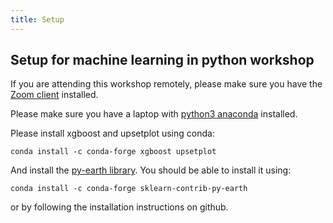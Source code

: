 ```yaml
---
title: Setup
---
```


## Setup for machine learning in python workshop

If you are attending this workshop remotely, please make sure you have the [Zoom client](https://zoom.us/download) installed.

Please make sure you have a laptop with  [python3 anaconda](https://www.anaconda.com/distribution/) installed.

Please install xgboost and upsetplot using conda:

```
conda install -c conda-forge xgboost upsetplot
```

And install the [py-earth library](https://github.com/scikit-learn-contrib/py-earth). You should
be able to install it using:

```
conda install -c conda-forge sklearn-contrib-py-earth
```

or by following the installation instructions on github.
